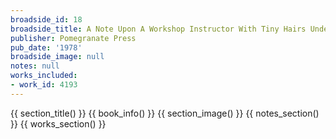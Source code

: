 ```yaml
---
broadside_id: 18
broadside_title: A Note Upon A Workshop Instructor With Tiny Hairs Under His Chin
publisher: Pomegranate Press
pub_date: '1978'
broadside_image: null
notes: null
works_included:
- work_id: 4193
---
```


{{ section_title() }}
{{ book_info() }}
{{ section_image() }}
{{ notes_section() }}
{{ works_section() }}
